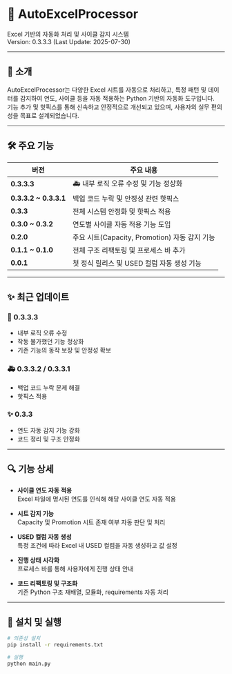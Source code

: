 # 🧬 AutoExcelProcessor

Excel 기반의 자동화 처리 및 사이클 감지 시스템  
Version: 0.3.3.3 (Last Update: 2025-07-30)

---

## 📌 소개

AutoExcelProcessor는 다양한 Excel 시트를 자동으로 처리하고, 특정 패턴 및 데이터를 감지하여 연도, 사이클 등을 자동 적용하는 Python 기반의 자동화 도구입니다.  
기능 추가 및 핫픽스를 통해 신속하고 안정적으로 개선되고 있으며, 사용자의 실무 편의성을 목표로 설계되었습니다.

---

## 🛠 주요 기능

| 버전 | 주요 내용 |
|------|----------|
| **0.3.3.3** | 🚑 내부 로직 오류 수정 및 기능 정상화 |
| **0.3.3.2 ~ 0.3.3.1** | 백업 코드 누락 및 안정성 관련 핫픽스 |
| **0.3.3** | 전체 시스템 안정화 및 핫픽스 적용 |
| **0.3.0 ~ 0.3.2** | 연도별 사이클 자동 적용 기능 도입 |
| **0.2.0** | 주요 시트(Capacity, Promotion) 자동 감지 기능 |
| **0.1.1 ~ 0.1.0** | 전체 구조 리팩토링 및 프로세스 바 추가 |
| **0.0.1** | 첫 정식 릴리스 및 USED 컬럼 자동 생성 기능 |

---

## ✨ 최근 업데이트

### 🔧 0.3.3.3
- 내부 로직 오류 수정  
- 작동 불가했던 기능 정상화  
- 기존 기능의 동작 보장 및 안정성 확보

### 🚑 0.3.3.2 / 0.3.3.1
- 백업 코드 누락 문제 해결
- 핫픽스 적용

### ✨ 0.3.3
- 연도 자동 감지 기능 강화
- 코드 정리 및 구조 안정화

---

## 🔍 기능 상세

- **사이클 연도 자동 적용**  
  Excel 파일에 명시된 연도를 인식해 해당 사이클 연도 자동 적용

- **시트 감지 기능**  
  Capacity 및 Promotion 시트 존재 여부 자동 판단 및 처리

- **USED 컬럼 자동 생성**  
  특정 조건에 따라 Excel 내 USED 컬럼을 자동 생성하고 값 설정

- **진행 상태 시각화**  
  프로세스 바를 통해 사용자에게 진행 상태 안내

- **코드 리팩토링 및 구조화**  
  기존 Python 구조 재배열, 모듈화, requirements 자동 처리

---

## 🚀 설치 및 실행

```bash
# 의존성 설치
pip install -r requirements.txt

# 실행
python main.py
